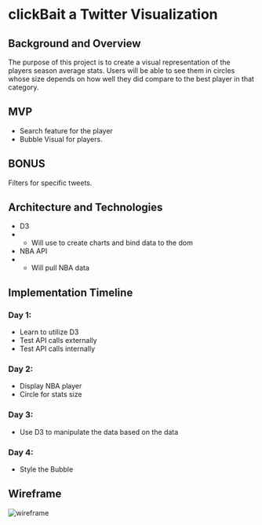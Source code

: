 # clickBait a Twitter Visualization

## Background and Overview

The purpose of this project is to create a visual representation of the players season average stats. Users will be able to see them in circles whose size depends on how well they did compare to the best player in that category.

## MVP

- Search feature for the player
- Bubble Visual for players.

## BONUS

Filters for specific tweets.

## Architecture and Technologies

- D3
- - Will use to create charts and bind data to the dom
- NBA API
- - Will pull NBA data

## Implementation Timeline

### Day 1:

- Learn to utilize D3
- Test API calls externally
- Test API calls internally

### Day 2:

- Display NBA player
- Circle for stats size

### Day 3:

- Use D3 to manipulate the data based on the data

### Day 4:

- Style the Bubble

## Wireframe

![wireframe](/clickBait/NBAPlayer.png)
